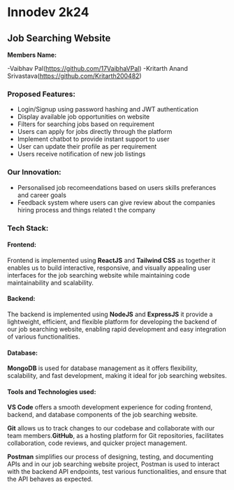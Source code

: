 # Innodev 2k24

## Job Searching Website


<b> Members Name:</b>

-Vaibhav Pal(https://github.com/17VaibhaVPal)
-Kritarth Anand Srivastava(https://github.com/Kritarth200482)

### Proposed Features:

- Login/Signup using password hashing and JWT authentication<br>
- Display available job opportunities on website<br>
- Filters for searching jobs based on requirement<br>
- Users can apply for jobs directly through the platform<br>
- Implement chatbot to provide instant support to user<br>
- User can update their profile as per requirement<br>
- Users receive notification of new job listings<br>

### Our Innovation:

- Personalised job recomeendations based on users skills preferances and career goals<br>
- Feedback system where users can give review about the companies hiring process and things related t the company<br>

### Tech Stack:

#### Frontend:

Frontend is implemented using <b>ReactJS</b> and <b>Tailwind CSS</b> as together it enables us to build interactive, responsive, and visually appealing user interfaces for the job searching website while maintaining code maintainability and scalability.

#### Backend:

The backend is implemented using <b>NodeJS</b> and <b>ExpressJS</b> it provide a lightweight, efficient, and flexible platform for developing the backend of our job searching website, enabling rapid development and easy integration of various functionalities.

#### Database:

<b>MongoDB</b> is used for database management as it offers flexibility, scalability, and fast development, making it ideal for job searching websites.

#### Tools and Technologies used:

<b>VS Code</b> offers a smooth development experience for coding frontend, backend, and database components of the job searching website.

<b>Git</b> allows us to track changes to our codebase and collaborate with our team members.<b>GitHub</b>, as a hosting platform for Git repositories, facilitates collaboration, code reviews, and quicker project management.

<b>Postman</b> simplifies our process of designing, testing, and documenting APIs and in our job searching website project, Postman is used to interact with the backend API endpoints, test various functionalities, and ensure that the API behaves as expected.
